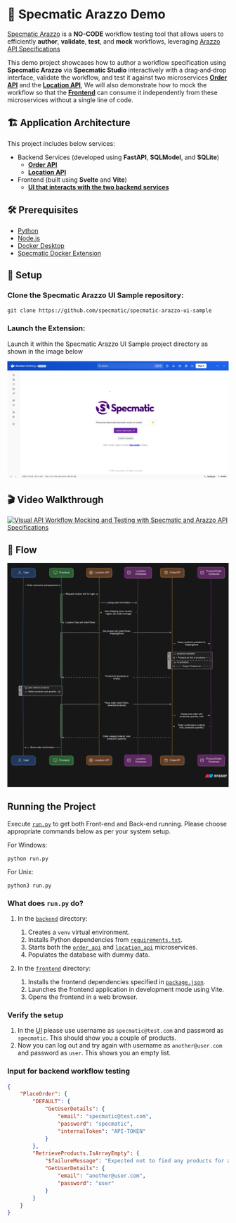 # 🚀 Specmatic Arazzo Demo

[Specmatic Arazzo](https://hub.docker.com/extensions/specmatic/specmatic-docker-desktop-extension) is a **NO-CODE** workflow testing tool that allows users to efficiently **author**, **validate**, **test**, and **mock** workflows, leveraging [Arazzo API Specifications](https://spec.openapis.org/arazzo/latest.html)

This demo project showcases how to author a workflow specification using **Specmatic Arazzo** via **Specmatic Studio** interactively with a drag‑and‑drop interface, validate the workflow, and test it against two microservices [**Order API**](./backend/order_api) and the [**Location API**](./backend/location_api), We will also demonstrate how to mock the workflow so that the [**Frontend**](./frontend) can consume it independently from these microservices without a single line of code.

## 🏗️ Application Architecture

This project includes below services:
- Backend Services (developed using **FastAPI**, **SQLModel**, and **SQLite**)
  - [**Order API**](./backend/order_api)
  - [**Location API**](./backend/location_api)
- Frontend (built using **Svelte** and **Vite**)
  - [**UI that interacts with the two backend services**](./frontend)

## 🛠️ Prerequisites

- [Python](https://www.python.org/)
- [Node.js](https://nodejs.org/en/download/)
- [Docker Desktop](https://www.docker.com/products/docker-desktop/)
- [Specmatic Docker Extension](https://hub.docker.com/extensions/specmatic/specmatic-docker-desktop-extension)

## 🔧 Setup

### Clone the Specmatic Arazzo UI Sample repository:
```shell
git clone https://github.com/specmatic/specmatic-arazzo-ui-sample
```

### Launch the Extension:
Launch it within the Specmatic Arazzo UI Sample project directory as shown in the image below

![Specmatic Docker Extension](./assets/studio.png)

## 🎬 Video Walkthrough

[![Visual API Workflow Mocking and Testing with Specmatic and Arazzo API Specifications](https://img.youtube.com/vi/jrkFKh37_N0/hqdefault.jpg)](https://youtu.be/jrkFKh37_N0)

## 📝 Flow

![Diagram](./assets/flow.svg)

## Running the Project

Execute [`run.py`](./run.py) to get both Front-end and Back-end running.
Please choose appropriate commands below as per your system setup.

For Windows:
```shell
python run.py
```

For Unix:
```shell
python3 run.py
```

### What does `run.py` do?

1. In the [`backend`](./backend/) directory:
   1. Creates a `venv` virtual environment.
   2. Installs Python dependencies from [`requirements.txt`](./backend/requirements.txt).
   3. Starts both the [`order_api`](./backend/order_api/) and [`location_api`](./backend/location_api/) microservices.
   4. Populates the database with dummy data.

2. In the [`frontend`](./frontend/) directory:
   1. Installs the frontend dependencies specified in [`package.json`](./frontend/package.json).
   2. Launches the frontend application in development mode using Vite.
   3. Opens the frontend in a web browser.

### Verify the setup
1. In the [UI](http://localhost:5173) please use username as `specmatic@test.com` and password as `specmatic`. This should show you a couple of products.
2. Now you can log out and try again with username as `another@user.com` and password as `user`. This shows you an empty list.

### Input for backend workflow testing

```json
{
    "PlaceOrder": {
        "DEFAULT": {
            "GetUserDetails": {
                "email": "specmatic@test.com",
                "password": "specmatic",
                "internalToken": "API-TOKEN"
            }
        },
        "RetrieveProducts.IsArrayEmpty": {
            "$failureMessage": "Expected not to find any products for another@user, as they belong to B Zone",
            "GetUserDetails": {
                "email": "another@user.com",
                "password": "user"
            }
        }
    }
}
```